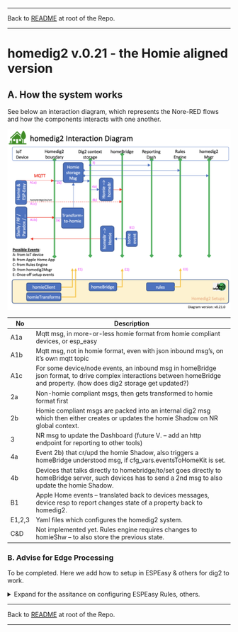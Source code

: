 * * *
Back to [README](../README.md) at root of the Repo. 
* * *
 

# homedig2 v.0.21 - the Homie aligned version

## A. How the system works

See below an interaction diagram, which represents the Nore-RED flows and how the components interacts with one another.  

![Interaction Diagram](docs/images/dig2_interactionDiagram.png)    


|No  | Description |
|----|-------------|
|A1a | Mqtt msg, in more-or-less homie format from homie compliant devices, or esp_easy |
|A1b | Mqtt msg, not in homie format, even with json inbound msg’s, on it’s own mqtt topic
|A1c | For some device/node events, an inbound msg in homeBridge json format, to drive complex interactions between homeBridge and property. (how does dig2 storage get updated?)
|2a  | Non-homie compliant msgs, then gets transformed to homie format first
|2b  | Homie compliant msgs are packed into an internal dig2 msg which then either creates or updates the homie Shadow on NR global context.
|3   | NR msg to update the Dashboard (future V. – add an http endpoint for reporting to other tools)
|4a  | Event 2b) that cr/upd the homie Shadow, also triggers a homeBridge understood msg, if cfg_vars.eventsToHomeKit is set.
|4b  | Devices that talks directly to homebridge/to/set goes directly to homeBridge server, such devices has to send a 2nd msg to also update the homie Shadow.
|B1  | Apple Home events – translated back to devices messages, device resp to report changes state of a property back to homedig2.
|E1,2,3| Yaml files which configures the homedig2 system.
|C&D | Not implemented yet. Rules engine requires changes to homieShw – to also store the previous state.



### B. Advise for Edge Processing
To be completed. Here we add how to setup in ESPEasy & others for dig2 to work.

<details>
    <summary>Expand for the assitance on configuring ESPEasy Rules, others.</summary>

#### ESPEasy:
  
  - For instance, to pubish to mqtt from ESP Rules:   

    ```
    on GateClosed#Status=1.00 do    // door closed
      CurrentDoorState,1
      Publish homebridge/to/set,{"name":"ESP66.Gate1.relay","service_name":"Garage Door","characteristic":"CurrentDoorState","value":1}
    endon

    ```

#### Other?

</details>



* * *
Back to [README](../README.md) at root of the Repo. 
* * *
 